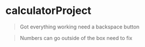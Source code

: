 # calculatorProject

> Got everything working need a backspace button

> Numbers can go outside of the box need to fix